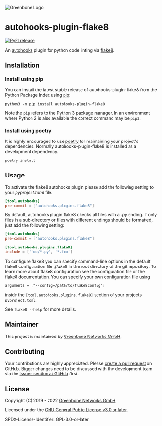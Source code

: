 ![Greenbone Logo](https://www.greenbone.net/wp-content/uploads/gb_new-logo_horizontal_rgb_small.png)

# autohooks-plugin-flake8

[![PyPI release](https://img.shields.io/pypi/v/autohooks-plugin-flake8.svg)](https://pypi.org/project/autohooks-plugin-flake8/)

An [autohooks](https://github.com/greenbone/autohooks) plugin for python code
linting via [flake8](https://github.com/PyCQA/flake8).

## Installation

### Install using pip

You can install the latest stable release of autohooks-plugin-flake8 from the
Python Package Index using [pip](https://pip.pypa.io/):

    python3 -m pip install autohooks-plugin-flake8

Note the `pip` refers to the Python 3 package manager. In an environment where
Python 2 is also available the correct command may be `pip3`.

### Install using poetry

It is highly encouraged to use [poetry](https://python-poetry.org) for
maintaining your project's dependencies. Normally autohooks-plugin-flake8 is
installed as a development dependency.

    poetry install

## Usage

To activate the flake8 autohooks plugin please add the following setting to your
*pyproject.toml* file.

```toml
[tool.autohooks]
pre-commit = ["autohooks.plugins.flake8"]
```

By default, autohooks plugin flake8 checks all files with a *.py* ending. If
only files in a sub-directory or files with different endings should be
formatted, just add the following setting:

```toml
[tool.autohooks]
pre-commit = ["autohooks.plugins.flake8"]

[tool.autohooks.plugins.flake8]
include = ['foo/*.py', '*.foo']
```

To configure flake8 you can specify command-line options in the default flake8 
configuration file *.flake8* in the root directory of the git repository.
To learn more about flake8 configuration see the configuration file or
the flake8 documentation. You can specify your own configuration file using 

```
arguments = ["--config=/path/to/flake8config"]
```

inside the `[tool.autohooks.plugins.flake8]` section of your projects `pyproject.toml`.

See `flake8 --help` for more details.

## Maintainer

This project is maintained by [Greenbone Networks GmbH](https://www.greenbone.net/).

## Contributing

Your contributions are highly appreciated. Please
[create a pull request](https://github.com/greenbone/autohooks-plugin-flake8/pulls)
on GitHub. Bigger changes need to be discussed with the development team via the
[issues section at GitHub](https://github.com/greenbone/autohooks-plugin-flake8/issues)
first.

## License

Copyright (C) 2019 - 2022 [Greenbone Networks GmbH](https://www.greenbone.net/)

Licensed under the [GNU General Public License v3.0 or later](LICENSE).

SPDX-License-Identifier: GPL-3.0-or-later
